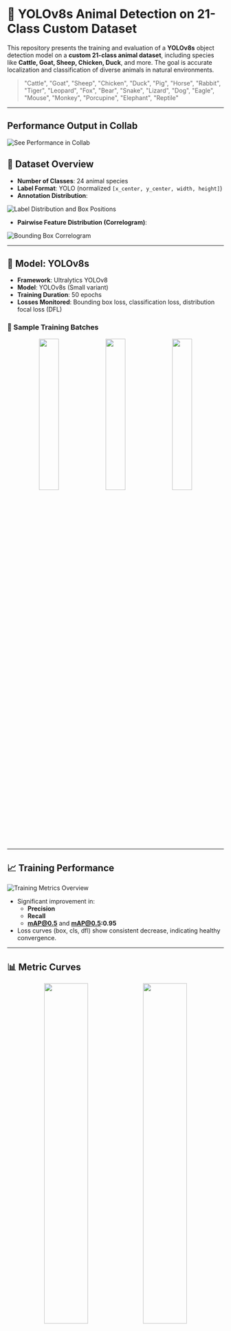 # 🦁 YOLOv8s Animal Detection on 21-Class Custom Dataset

This repository presents the training and evaluation of a **YOLOv8s** object detection model on a **custom 21-class animal dataset**, including species like **Cattle, Goat, Sheep, Chicken, Duck**, and more. The goal is accurate localization and classification of diverse animals in natural environments.
>  "Cattle", "Goat", "Sheep", "Chicken", "Duck", "Pig", "Horse", "Rabbit", "Tiger", "Leopard", "Fox", "Bear", "Snake", "Lizard", "Dog", "Eagle", "Mouse", "Monkey", "Porcupine", "Elephant", "Reptile"
---

## Performance Output in Collab
![See Performance in Collab]([/Performance-yolov8s/labels.jpg](https://colab.research.google.com/drive/1g0qsUMNsM--NwTxIjx9nm1s9ijxnQYsx?usp=sharing))


## 📁 Dataset Overview

- **Number of Classes**: 24 animal species
- **Label Format**: YOLO (normalized `[x_center, y_center, width, height]`)
- **Annotation Distribution**:
  
![Label Distribution and Box Positions](/Performance-yolov8s/labels.jpg)

- **Pairwise Feature Distribution (Correlogram)**:
  
![Bounding Box Correlogram](/Performance-yolov8s/labels_correlogram.jpg)

---

## 🚀 Model: YOLOv8s

- **Framework**: Ultralytics YOLOv8
- **Model**: YOLOv8s (Small variant)
- **Training Duration**: 50 epochs
- **Losses Monitored**: Bounding box loss, classification loss, distribution focal loss (DFL)

### 🧪 Sample Training Batches

<p align="center">
  <img src="./Performance-yolov8s/train_batch0.jpg" width="30%">
  <img src="./Performance-yolov8s/train_batch1.jpg" width="30%">
  <img src="./Performance-yolov8s/train_batch2.jpg" width="30%">
</p>

---

## 📈 Training Performance

![Training Metrics Overview](/Performance-yolov8s/results.png)

- Significant improvement in:
  - **Precision**
  - **Recall**
  - **mAP@0.5** and **mAP@0.5:0.95**
- Loss curves (box, cls, dfl) show consistent decrease, indicating healthy convergence.

---

## 📊 Metric Curves

<p align="center">
  <img src="./Performance-yolov8s/BoxPR_curve.png" width="45%">
  <img src="./Performance-yolov8s/BoxF1_curve.png" width="45%">
</p>

---

## 🔍 Confusion Matrix

| Raw Confusion Matrix | Normalized Confusion Matrix |
|----------------------|-----------------------------|
| ![Raw](/Performance-yolov8s/confusion_matrix.png) | ![Normalized](/Performance-yolov8s/confusion_matrix_normalized.png) |

- Good separation among most classes.
- Minor confusion among similar species (e.g., Goat vs. Sheep).

---

## 🖼️ Validation Results

Visual comparisons of ground truth and predictions:

| Ground Truth | Prediction |
|--------------|------------|
| ![](/Performance-yolov8s/val_batch0_labels.jpg) | ![](/Performance-yolov8s/val_batch0_pred.jpg) |
| ![](/Performance-yolov8s/val_batch1_labels.jpg) | ![](/Performance-yolov8s/val_batch1_pred.jpg) |
| ![](/Performance-yolov8s/val_batch2_labels.jpg) | ![](/Performance-yolov8s/val_batch2_pred.jpg) |

---

## ✅ Highlights

- ✅ Trained on a **balanced, multi-species animal dataset**
- 📈 Achieved **high accuracy and generalization**
- 🔍 Minimal confusion between classes
- 🧠 Precise bounding box prediction across object sizes
- 🔄 Future-ready for YOLOv8m/l/x scaling or real-time deployment

---

## 📚 Future Enhancements

- Address **class imbalance** for low-frequency species
- Train on **YOLOv8m/l/x** for improved accuracy
- Integrate **real-time inference pipeline**
- Experiment with **augmentation and hyperparameter optimization**

---
